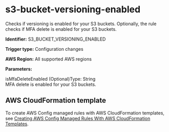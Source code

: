 # s3\-bucket\-versioning\-enabled<a name="s3-bucket-versioning-enabled"></a>

Checks if versioning is enabled for your S3 buckets\. Optionally, the rule checks if MFA delete is enabled for your S3 buckets\.

**Identifier:** S3\_BUCKET\_VERSIONING\_ENABLED

**Trigger type:** Configuration changes

**AWS Region:** All supported AWS regions

**Parameters:**

isMfaDeleteEnabled \(Optional\)Type: String  
MFA delete is enabled for your S3 buckets\.

## AWS CloudFormation template<a name="w29aac11c33c17b7d317c15"></a>

To create AWS Config managed rules with AWS CloudFormation templates, see [Creating AWS Config Managed Rules With AWS CloudFormation Templates](aws-config-managed-rules-cloudformation-templates.md)\.